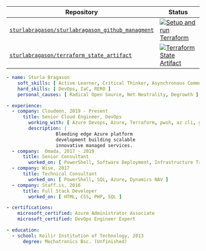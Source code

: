 <center>

| Repository | Status |
|--|--|
| [`sturlabragason/sturlabragason_github_managment`](https://github.com/sturlabragason/sturlabragason_github_managment) | [![Setup and run Terraform](https://github.com/sturlabragason/sturlabragason_github_managment/actions/workflows/terraform.yml/badge.svg)](https://github.com/sturlabragason/sturlabragason_github_managment/actions/workflows/terraform.yml)   |
| [`sturlabragason/terraform_state_artifact`](https://github.com/sturlabragason/terraform_state_artifact) | [![Terraform State Artifact](https://github.com/sturlabragason/terraform_state_artifact/actions/workflows/terraform.yml/badge.svg)](https://github.com/sturlabragason/terraform_state_artifact/actions/workflows/terraform.yml)   |

</center>


```yaml
- name: Sturla Bragason
    soft_skills: [ Active Learner, Critical Thinker, Asynchronous Communication ]
    hard_skills: [ DevOps, IaC, RERO ]
    personal_causes: [ Radical Open Source, Net Neutrality, Degrowth ]

- experience:
  - company: Cloudeon, 2019 - Present
      title: Senior Cloud Engineer, DevOps
        working_with: [ Azure Devops, Azure, Terraform, pwsh, az cli, git, IAM ]
        description: |
                  Bleeding edge Azure platform
                  development building scalable
                  innovative managed services.
  - company:  Omada, 2017 - 2019
      title: Senior Consultant
        worked_on: [ PowerShell, Software Deployment, Infrastructure Training, SQL, SSIS, AD ] 
  - company: Wise, 2017
      title: Technical Consultant
        worked_on: [ PowerShell, SQL, Azure, Dynamics NAV ]
  - company: Staff.is, 2016
      title: Full Stack Developer
        worked_on: [ HTML, CSS, PHP, SQL ]

- certifications:
    microsoft_certified: Azure Administrator Associate
    microsoft_certified: DevOps Engineer Expert

- education:
  - school: Keilir Institution of Technology, 2013
      degree: Mechatronics Bsc. (Unfinished)
      
```

